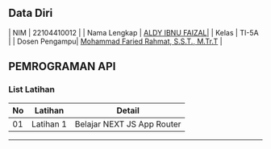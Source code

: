 ## Data Diri

| NIM           | 22104410012        |
| Nama Lengkap  | [ALDY IBNU FAIZAL](https://github.com/Aldyfaisal80)|
| Kelas         | TI-5A              |
| Dosen Pengampu| [Mohammad Faried Rahmat, S.S.T., M.Tr.T](https://github.com/fariedrahmat) |

## PEMROGRAMAN API

### List Latihan

| No | Latihan   | Detail                                         |
|----|-----------|------------------------------------------------|
| 01 | Latihan 1 | Belajar NEXT JS App Router                     |

---